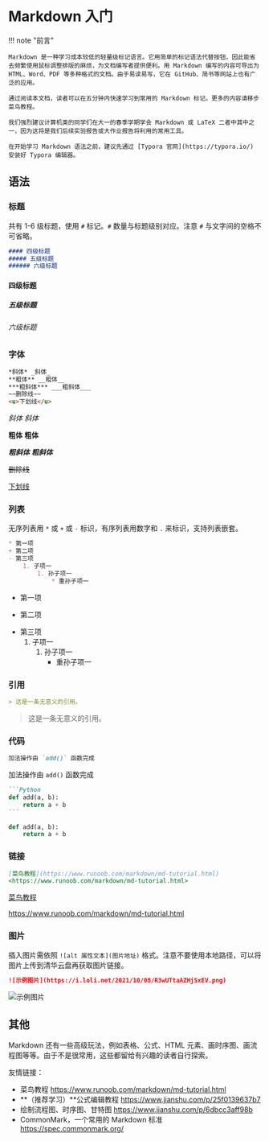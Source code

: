 # Markdown 入门

!!! note "前言"

    Markdown 是一种学习成本较低的轻量级标记语言。它用简单的标记语法代替按钮，因此能省去频繁使用鼠标调整排版的麻烦，为文档编写者提供便利。用 Markdown 编写的内容可导出为 HTML、Word、PDF 等多种格式的文档。由于易读易写，它在 GitHub、简书等网站上也有广泛的应用。
    
    通过阅读本文档，读者可以在五分钟内快速学习到常用的 Markdown 标记。更多的内容请移步菜鸟教程。
    
    我们强烈建议计算机类的同学们在大一的春季学期学会 Markdown 或 LaTeX 二者中其中之一，因为这将是我们后续实验报告或大作业报告将利用的常用工具。
    
    在开始学习 Markdown 语法之前，建议先通过 [Typora 官网](https://typora.io/) 安装好 Typora 编辑器。

## 语法

### 标题

共有 1-6 级标题，使用 `#` 标记。`#` 数量与标题级别对应。注意 `#` 与文字间的空格不可省略。

```markdown
#### 四级标题
##### 五级标题
###### 六级标题
```

#### 四级标题
##### 五级标题
###### 六级标题

### 字体

```markdown
*斜体* _斜体_
**粗体** __粗体__
***粗斜体*** ___粗斜体___
~~删除线~~
<u>下划线</u>
```

*斜体* _斜体_

**粗体** __粗体__

***粗斜体*** ___粗斜体___

~~删除线~~

<u>下划线</u>

### 列表

无序列表用 `*` 或 `+` 或 `-` 标识，有序列表用数字和 `.` 来标识，支持列表嵌套。

```markdown
* 第一项
+ 第二项
- 第三项
    1. 子项一
        1. 孙子项一
            * 重孙子项一
```

* 第一项
+ 第二项
- 第三项
    1. 子项一
        1. 孙子项一
            * 重孙子项一

### 引用

```markdown
> 这是一条无意义的引用。
```

> 这是一条无意义的引用。

### 代码

```markdown
加法操作由 `add()` 函数完成
```

加法操作由 `add()` 函数完成

````markdown
```Python
def add(a, b):
	return a + b
```
````

```Python
def add(a, b):
	return a + b
```

### 链接

```markdown
[菜鸟教程](https://www.runoob.com/markdown/md-tutorial.html)
<https://www.runoob.com/markdown/md-tutorial.html>
```

[菜鸟教程](https://www.runoob.com/markdown/md-tutorial.html)

<https://www.runoob.com/markdown/md-tutorial.html>

### 图片

插入图片需依照 `![alt 属性文本](图片地址)` 格式。注意不要使用本地路径，可以将图片上传到清华云盘再获取图片链接。

```markdown
![示例图片](https://i.loli.net/2021/10/08/R3wUTtaAZHjSxEV.png)
```

![示例图片](https://i.loli.net/2021/10/08/R3wUTtaAZHjSxEV.png)

## 其他

Markdown 还有一些高级玩法，例如表格、公式、HTML 元素、画时序图、画流程图等等。由于不是很常用，这些都留给有兴趣的读者自行探索。

友情链接：

+ 菜鸟教程 <https://www.runoob.com/markdown/md-tutorial.html>
+ **（推荐学习）**公式编辑教程 <https://www.jianshu.com/p/25f0139637b7>
+ 绘制流程图、时序图、甘特图 <https://www.jianshu.com/p/6dbcc3aff98b>
+ CommonMark，一个常用的 Markdown 标准 <https://spec.commonmark.org/>
